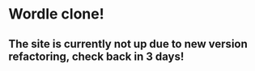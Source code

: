 # Wordle clone!

## The site is currently not up due to new version refactoring, check back in 3 days!
